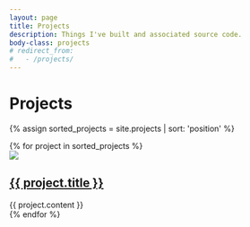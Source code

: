 ```yaml
---
layout: page
title: Projects
description: Things I've built and associated source code.
body-class: projects
# redirect_from:
#   - /projects/
---
```


# Projects

{% assign sorted_projects = site.projects | sort: 'position' %}

<!-- start block -->
<div id="projectbox"> 
{% for project in sorted_projects %}

<!-- start product -->       
<div class="project">
  <div class="project_img">
    <img src="{{site.url}}/img/projects/{{project.image}}" class="wh-auto">
  </div>
  <div class="project_content"> 
    <h2 id="{{ project.title | slugify }}" class="project_title"><a href="{{ project.view_url }}">{{ project.title }}</a></h2>
    <div class="clear"></div>
    <div class="project_overview">{{ project.content }} </div>
    <div class="clear"></div>
  </div>
</div>
{% endfor %}
</div>       
<!-- end of block -->